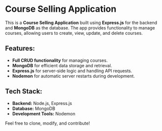 # Course Selling Application

This is a **Course Selling Application** built using **Express.js** for the backend and **MongoDB** as the database. The app provides functionality to manage courses, allowing users to create, view, update, and delete courses.

## Features:
- **Full CRUD functionality** for managing courses.
- **MongoDB** for efficient data storage and retrieval.
- **Express.js** for server-side logic and handling API requests.
- **Nodemon** for automatic server restarts during development.

## Tech Stack:
- **Backend:** Node.js, Express.js
- **Database:** MongoDB
- **Development Tools:** Nodemon

Feel free to clone, modify, and contribute!

